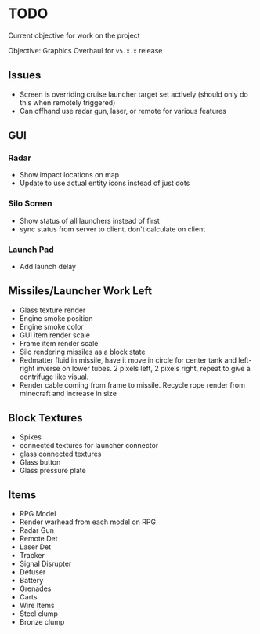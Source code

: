 # TODO

Current objective for work on the project

Objective: Graphics Overhaul for `v5.x.x` release

## Issues

- Screen is overriding cruise launcher target set actively (should only do this when remotely triggered)
- Can offhand use radar gun, laser, or remote for various features

## GUI

### Radar

- Show impact locations on map
- Update to use actual entity icons instead of just dots

### Silo Screen

- Show status of all launchers instead of first
- sync status from server to client, don't calculate on client

### Launch Pad

- Add launch delay

## Missiles/Launcher Work Left

- Glass texture render
- Engine smoke position
- Engine smoke color
- GUI item render scale
- Frame item render scale
- Silo rendering missiles as a block state
- Redmatter fluid in missile, have it move in circle for center tank and left-right inverse on lower tubes. 2 pixels left, 2 pixels right, repeat to give a centrifuge like visual.
- Render cable coming from frame to missile. Recycle rope render from minecraft and increase in size

## Block Textures

- Spikes
- connected textures for launcher connector
- glass connected textures
- Glass button
- Glass pressure plate

## Items

- RPG Model
- Render warhead from each model on RPG
- Radar Gun
- Remote Det
- Laser Det
- Tracker
- Signal Disrupter
- Defuser
- Battery
- Grenades
- Carts
- Wire Items
- Steel clump
- Bronze clump